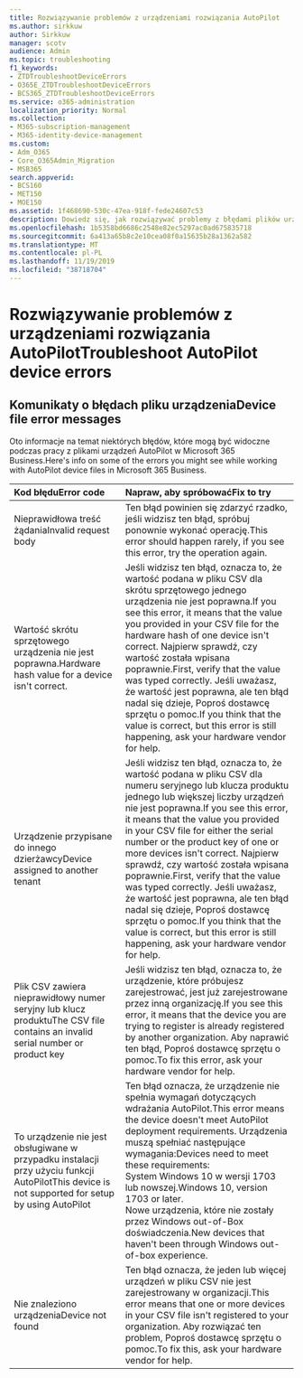 ```yaml
---
title: Rozwiązywanie problemów z urządzeniami rozwiązania AutoPilot
ms.author: sirkkuw
author: Sirkkuw
manager: scotv
audience: Admin
ms.topic: troubleshooting
f1_keywords:
- ZTDTroubleshootDeviceErrors
- O365E_ZTDTroubleshootDeviceErrors
- BCS365_ZTDTroubleshootDeviceErrors
ms.service: o365-administration
localization_priority: Normal
ms.collection:
- M365-subscription-management
- M365-identity-device-management
ms.custom:
- Adm_O365
- Core_O365Admin_Migration
- MSB365
search.appverid:
- BCS160
- MET150
- MOE150
ms.assetid: 1f468690-530c-47ea-918f-fede24607c53
description: Dowiedz się, jak rozwiązywać problemy z błędami plików urządzenia AutoPilot.
ms.openlocfilehash: 1b5358bd6686c2548e82ec5297ac0ad675835718
ms.sourcegitcommit: 6a413a65b8c2e10cea08f0a15635b28a1362a582
ms.translationtype: MT
ms.contentlocale: pl-PL
ms.lasthandoff: 11/19/2019
ms.locfileid: "38718704"
---
```

# <a name="troubleshoot-autopilot-device-errors"></a><span data-ttu-id="5ab50-103">Rozwiązywanie problemów z urządzeniami rozwiązania AutoPilot</span><span class="sxs-lookup"><span data-stu-id="5ab50-103">Troubleshoot AutoPilot device errors</span></span>

## <a name="device-file-error-messages"></a><span data-ttu-id="5ab50-104">Komunikaty o błędach pliku urządzenia</span><span class="sxs-lookup"><span data-stu-id="5ab50-104">Device file error messages</span></span>

<span data-ttu-id="5ab50-105">Oto informacje na temat niektórych błędów, które mogą być widoczne podczas pracy z plikami urządzeń AutoPilot w Microsoft 365 Business.</span><span class="sxs-lookup"><span data-stu-id="5ab50-105">Here's info on some of the errors you might see while working with AutoPilot device files in Microsoft 365 Business.</span></span> 
  
|<span data-ttu-id="5ab50-106">**Kod błędu**</span><span class="sxs-lookup"><span data-stu-id="5ab50-106">**Error code**</span></span>|<span data-ttu-id="5ab50-107">**Napraw, aby spróbować**</span><span class="sxs-lookup"><span data-stu-id="5ab50-107">**Fix to try**</span></span>|
|:-----|:-----|
|<span data-ttu-id="5ab50-108">Nieprawidłowa treść żądania</span><span class="sxs-lookup"><span data-stu-id="5ab50-108">Invalid request body</span></span>  <br/> |<span data-ttu-id="5ab50-109">Ten błąd powinien się zdarzyć rzadko, jeśli widzisz ten błąd, spróbuj ponownie wykonać operację.</span><span class="sxs-lookup"><span data-stu-id="5ab50-109">This error should happen rarely, if you see this error, try the operation again.</span></span>  <br/> |
|<span data-ttu-id="5ab50-110">Wartość skrótu sprzętowego urządzenia nie jest poprawna.</span><span class="sxs-lookup"><span data-stu-id="5ab50-110">Hardware hash value for a device isn't correct.</span></span>  <br/> |<span data-ttu-id="5ab50-111">Jeśli widzisz ten błąd, oznacza to, że wartość podana w pliku CSV dla skrótu sprzętowego jednego urządzenia nie jest poprawna.</span><span class="sxs-lookup"><span data-stu-id="5ab50-111">If you see this error, it means that the value you provided in your CSV file for the hardware hash of one device isn't correct.</span></span> <span data-ttu-id="5ab50-112">Najpierw sprawdź, czy wartość została wpisana poprawnie.</span><span class="sxs-lookup"><span data-stu-id="5ab50-112">First, verify that the value was typed correctly.</span></span> <span data-ttu-id="5ab50-113">Jeśli uważasz, że wartość jest poprawna, ale ten błąd nadal się dzieje, Poproś dostawcę sprzętu o pomoc.</span><span class="sxs-lookup"><span data-stu-id="5ab50-113">If you think that the value is correct, but this error is still happening, ask your hardware vendor for help.</span></span>  <br/> |
|<span data-ttu-id="5ab50-114">Urządzenie przypisane do innego dzierżawcy</span><span class="sxs-lookup"><span data-stu-id="5ab50-114">Device assigned to another tenant</span></span>  <br/> |<span data-ttu-id="5ab50-115">Jeśli widzisz ten błąd, oznacza to, że wartość podana w pliku CSV dla numeru seryjnego lub klucza produktu jednego lub większej liczby urządzeń nie jest poprawna.</span><span class="sxs-lookup"><span data-stu-id="5ab50-115">If you see this error, it means that the value you provided in your CSV file for either the serial number or the product key of one or more devices isn't correct.</span></span> <span data-ttu-id="5ab50-116">Najpierw sprawdź, czy wartość została wpisana poprawnie.</span><span class="sxs-lookup"><span data-stu-id="5ab50-116">First, verify that the value was typed correctly.</span></span> <span data-ttu-id="5ab50-117">Jeśli uważasz, że wartość jest poprawna, ale ten błąd nadal się dzieje, Poproś dostawcę sprzętu o pomoc.</span><span class="sxs-lookup"><span data-stu-id="5ab50-117">If you think that the value is correct, but this error is still happening, ask your hardware vendor for help.</span></span>  <br/> |
|<span data-ttu-id="5ab50-118">Plik CSV zawiera nieprawidłowy numer seryjny lub klucz produktu</span><span class="sxs-lookup"><span data-stu-id="5ab50-118">The CSV file contains an invalid serial number or product key</span></span>  <br/> |<span data-ttu-id="5ab50-119">Jeśli widzisz ten błąd, oznacza to, że urządzenie, które próbujesz zarejestrować, jest już zarejestrowane przez inną organizację.</span><span class="sxs-lookup"><span data-stu-id="5ab50-119">If you see this error, it means that the device you are trying to register is already registered by another organization.</span></span> <span data-ttu-id="5ab50-120">Aby naprawić ten błąd, Poproś dostawcę sprzętu o pomoc.</span><span class="sxs-lookup"><span data-stu-id="5ab50-120">To fix this error, ask your hardware vendor for help.</span></span>  <br/> |
|<span data-ttu-id="5ab50-121">To urządzenie nie jest obsługiwane w przypadku instalacji przy użyciu funkcji AutoPilot</span><span class="sxs-lookup"><span data-stu-id="5ab50-121">This device is not supported for setup by using AutoPilot</span></span>  <br/> | <span data-ttu-id="5ab50-122">Ten błąd oznacza, że urządzenie nie spełnia wymagań dotyczących wdrażania AutoPilot.</span><span class="sxs-lookup"><span data-stu-id="5ab50-122">This error means the device doesn't meet AutoPilot deployment requirements.</span></span> <span data-ttu-id="5ab50-123">Urządzenia muszą spełniać następujące wymagania:</span><span class="sxs-lookup"><span data-stu-id="5ab50-123">Devices need to meet these requirements:</span></span>  <br/>  <span data-ttu-id="5ab50-124">System Windows 10 w wersji 1703 lub nowszej.</span><span class="sxs-lookup"><span data-stu-id="5ab50-124">Windows 10, version 1703 or later.</span></span>  <br/>  <span data-ttu-id="5ab50-125">Nowe urządzenia, które nie zostały przez Windows out-of-Box doświadczenia.</span><span class="sxs-lookup"><span data-stu-id="5ab50-125">New devices that haven't been through Windows out-of-box experience.</span></span>  <br/> |
|<span data-ttu-id="5ab50-126">Nie znaleziono urządzenia</span><span class="sxs-lookup"><span data-stu-id="5ab50-126">Device not found</span></span>  <br/> |<span data-ttu-id="5ab50-127">Ten błąd oznacza, że jeden lub więcej urządzeń w pliku CSV nie jest zarejestrowany w organizacji.</span><span class="sxs-lookup"><span data-stu-id="5ab50-127">This error means that one or more devices in your CSV file isn't registered to your organization.</span></span> <span data-ttu-id="5ab50-128">Aby rozwiązać ten problem, Poproś dostawcę sprzętu o pomoc.</span><span class="sxs-lookup"><span data-stu-id="5ab50-128">To fix this, ask your hardware vendor for help.</span></span>  <br/> |
